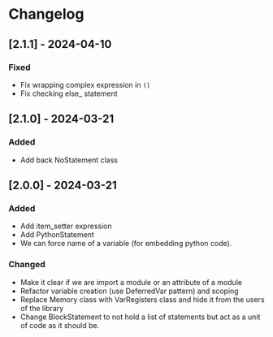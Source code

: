 # Changelog

## [2.1.1] - 2024-04-10

### Fixed

- Fix wrapping complex expression in `()`
- Fix checking else\_ statement

## [2.1.0] - 2024-03-21

### Added

- Add back NoStatement class

## [2.0.0] - 2024-03-21

### Added

- Add item_setter expression
- Add PythonStatement
- We can force name of a variable (for embedding python code).

### Changed

- Make it clear if we are import a module or an attribute of a module
- Refactor variable creation (use DeferredVar pattern) and scoping
- Replace Memory class with VarRegisters class and hide it from the users of the library
- Change BlockStatement to not hold a list of statements but act as a unit of code as it should be.
